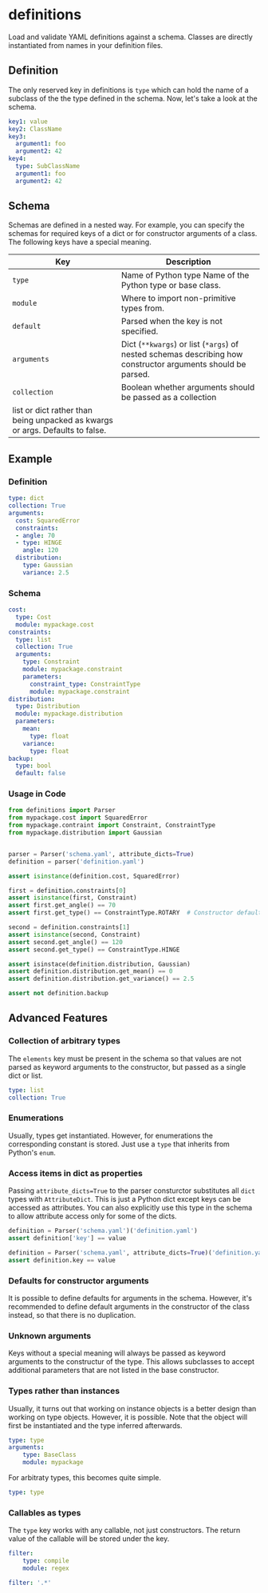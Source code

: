 definitions
===========

Load and validate YAML definitions against a schema. Classes are
directly instantiated from names in your definition files.

Definition
----------

The only reserved key in definitions is `type` which can hold the name of a
subclass of the the type defined in the schema. Now, let's take a look at the
schema.

```yaml
key1: value
key2: ClassName
key3:
  argument1: foo
  argument2: 42
key4:
  type: SubClassName
  argument1: foo
  argument2: 42
```

Schema
------

Schemas are defined in a nested way. For example, you can specify the schemas
for required keys of a dict or for constructor arguments of a class. The
following keys have a special meaning.

| Key | Description |
| --- | ----------- |
| `type` | Name of Python type Name of the Python type or base class. |
| `module` | Where to import non-primitive types from. |
| `default` | Parsed when the key is not specified. |
| `arguments` | Dict (`**kwargs`) or list (`*args`) of nested schemas describing how constructor arguments should be parsed. |
| `collection` | Boolean whether arguments should be passed as a collection
list or dict rather than being unpacked as kwargs or args. Defaults to false. |

Example
-------

### Definition

```yaml
type: dict
collection: True
arguments:
  cost: SquaredError
  constraints:
  - angle: 70
  - type: HINGE
    angle: 120
  distribution:
    type: Gaussian
    variance: 2.5
```

### Schema

```yaml
cost:
  type: Cost
  module: mypackage.cost
constraints:
  type: list
  collection: True
  arguments:
    type: Constraint
    module: mypackage.constraint
    parameters:
      constraint_type: ConstraintType
      module: mypackage.constraint
distribution:
  type: Distribution
  module: mypackage.distribution
  parameters:
    mean:
      type: float
    variance:
      type: float
backup:
  type: bool
  default: false
```

### Usage in Code

```python
from definitions import Parser
from mypackage.cost import SquaredError
from mypackage.contraint import Constraint, ConstraintType
from mypackage.distribution import Gaussian


parser = Parser('schema.yaml', attribute_dicts=True)
definition = parser('definition.yaml')

assert isinstance(definition.cost, SquaredError)

first = definition.constraints[0]
assert isinstance(first, Constraint)
assert first.get_angle() == 70
assert first.get_type() == ConstraintType.ROTARY  # Constructor default

second = definition.constraints[1]
assert isinstance(second, Constraint)
assert second.get_angle() == 120
assert second.get_type() == ConstraintType.HINGE

assert isinstace(definition.distribution, Gaussian)
assert definition.distribution.get_mean() == 0
assert definition.distribution.get_variance() == 2.5

assert not definition.backup
```

Advanced Features
-----------------

### Collection of arbitrary types

The `elements` key must be present in the schema so that values are not parsed
as keyword arguments to the constructor, but passed as a single dict or list.

```yaml
type: list
collection: True
```

### Enumerations

Usually, types get instantiated. However, for enumerations the corresponding
constant is stored. Just use a `type` that inherits from Python's `enum`.

### Access items in dict as properties

Passing `attribute_dicts=True` to the parser consturctor substitutes all `dict`
types with `AttributeDict`. This is just a Python dict except keys can be
accessed as attributes. You can also explicitly use this type in the schema to
allow attribute access only for some of the dicts.

```python
definition = Parser('schema.yaml')('definition.yaml')
assert definition['key'] == value

definition = Parser('schema.yaml', attribute_dicts=True)('definition.yaml')
assert definition.key == value
```

### Defaults for constructor arguments

It is possible to define defaults for arguments in the schema. However, it's
recommended to define default arguments in the constructor of the class
instead, so that there is no duplication.

### Unknown arguments

Keys without a special meaning will always be passed as keyword arguments to
the constructur of the type. This allows subclasses to accept additional
parameters that are not listed in the base constructor.

### Types rather than instances

Usually, it turns out that working on instance objects is a better design than
working on type objects. However, it is possible. Note that the object will
first be instantiated and the type inferred afterwards.

```yaml
type: type
arguments:
    type: BaseClass
    module: mypackage
```

For arbitraty types, this becomes quite simple.

```yaml
type: type
```

### Callables as types

The `type` key works with any callable, not just constructors. The return value
of the callable will be stored under the key.

```yaml
filter:
    type: compile
    module: regex
```

```yaml
filter: '.*'
```
